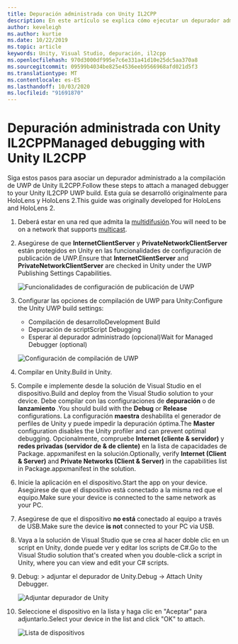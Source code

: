```yaml
---
title: Depuración administrada con Unity IL2CPP
description: En este artículo se explica cómo ejecutar un depurador administrado en el proyecto de IL2CPP para UWP de Unity.
author: keveleigh
ms.author: kurtie
ms.date: 10/22/2019
ms.topic: article
keywords: Unity, Visual Studio, depuración, il2cpp
ms.openlocfilehash: 970d3000df995e7c6e331a41d10e25dc5aa370a8
ms.sourcegitcommit: 09599b4034be825e4536eeb9566968afd021d5f3
ms.translationtype: MT
ms.contentlocale: es-ES
ms.lasthandoff: 10/03/2020
ms.locfileid: "91691870"
---
```

# <a name="managed-debugging-with-unity-il2cpp"></a><span data-ttu-id="000af-104">Depuración administrada con Unity IL2CPP</span><span class="sxs-lookup"><span data-stu-id="000af-104">Managed debugging with Unity IL2CPP</span></span>

<span data-ttu-id="000af-105">Siga estos pasos para asociar un depurador administrado a la compilación de UWP de Unity IL2CPP.</span><span class="sxs-lookup"><span data-stu-id="000af-105">Follow these steps to attach a managed debugger to your Unity IL2CPP UWP build.</span></span> <span data-ttu-id="000af-106">Esta guía se desarrolló originalmente para HoloLens y HoloLens 2.</span><span class="sxs-lookup"><span data-stu-id="000af-106">This guide was originally developed for HoloLens and HoloLens 2.</span></span>

1. <span data-ttu-id="000af-107">Deberá estar en una red que admita la [multidifusión](https://en.wikipedia.org/wiki/Multicast).</span><span class="sxs-lookup"><span data-stu-id="000af-107">You will need to be on a network that supports [multicast](https://en.wikipedia.org/wiki/Multicast).</span></span>
1. <span data-ttu-id="000af-108">Asegúrese de que **InternetClientServer** y **PrivateNetworkClientServer** están protegidos en Unity en las funcionalidades de configuración de publicación de UWP.</span><span class="sxs-lookup"><span data-stu-id="000af-108">Ensure that **InternetClientServer** and **PrivateNetworkClientServer** are checked in Unity under the UWP Publishing Settings Capabilities.</span></span>

    ![Funcionalidades de configuración de publicación de UWP](images/il2cpp-debugging-capabilities.png)

1. <span data-ttu-id="000af-110">Configurar las opciones de compilación de UWP para Unity:</span><span class="sxs-lookup"><span data-stu-id="000af-110">Configure the Unity UWP build settings:</span></span>
    - <span data-ttu-id="000af-111">Compilación de desarrollo</span><span class="sxs-lookup"><span data-stu-id="000af-111">Development Build</span></span>
    - <span data-ttu-id="000af-112">Depuración de script</span><span class="sxs-lookup"><span data-stu-id="000af-112">Script Debugging</span></span>
    - <span data-ttu-id="000af-113">Esperar al depurador administrado (opcional)</span><span class="sxs-lookup"><span data-stu-id="000af-113">Wait for Managed Debugger (optional)</span></span>

    ![Configuración de compilación de UWP](images/il2cpp-debugging-build.png)

1. <span data-ttu-id="000af-115">Compilar en Unity.</span><span class="sxs-lookup"><span data-stu-id="000af-115">Build in Unity.</span></span>
1. <span data-ttu-id="000af-116">Compile e implemente desde la solución de Visual Studio en el dispositivo.</span><span class="sxs-lookup"><span data-stu-id="000af-116">Build and deploy from the Visual Studio solution to your device.</span></span> <span data-ttu-id="000af-117">Debe compilar con las configuraciones de **depuración** o de **lanzamiento** .</span><span class="sxs-lookup"><span data-stu-id="000af-117">You should build with the **Debug** or **Release** configurations.</span></span> <span data-ttu-id="000af-118">La configuración **maestra** deshabilita el generador de perfiles de Unity y puede impedir la depuración óptima.</span><span class="sxs-lookup"><span data-stu-id="000af-118">The **Master** configuration disables the Unity profiler and can prevent optimal debugging.</span></span> <span data-ttu-id="000af-119">Opcionalmente, compruebe **Internet (cliente & servidor)** y **redes privadas (servidor de & de cliente)** en la lista de capacidades de Package. appxmanifest en la solución.</span><span class="sxs-lookup"><span data-stu-id="000af-119">Optionally, verify **Internet (Client & Server)** and **Private Networks (Client & Server)** in the capabilities list in Package.appxmanifest in the solution.</span></span>
1. <span data-ttu-id="000af-120">Inicie la aplicación en el dispositivo.</span><span class="sxs-lookup"><span data-stu-id="000af-120">Start the app on your device.</span></span> <span data-ttu-id="000af-121">Asegúrese de que el dispositivo está conectado a la misma red que el equipo.</span><span class="sxs-lookup"><span data-stu-id="000af-121">Make sure your device is connected to the same network as your PC.</span></span>
1. <span data-ttu-id="000af-122">Asegúrese de que el dispositivo **no está** conectado al equipo a través de USB.</span><span class="sxs-lookup"><span data-stu-id="000af-122">Make sure the device **is not** connected to your PC via USB.</span></span>
1. <span data-ttu-id="000af-123">Vaya a la solución de Visual Studio que se crea al hacer doble clic en un script en Unity, donde puede ver y editar los scripts de C#.</span><span class="sxs-lookup"><span data-stu-id="000af-123">Go to the Visual Studio solution that's created when you double-click a script in Unity, where you can view and edit your C# scripts.</span></span>
1. <span data-ttu-id="000af-124">Debug: > adjuntar el depurador de Unity.</span><span class="sxs-lookup"><span data-stu-id="000af-124">Debug -> Attach Unity Debugger.</span></span>

    ![Adjuntar depurador de Unity](images/il2cpp-debugging-attach.png)

1. <span data-ttu-id="000af-126">Seleccione el dispositivo en la lista y haga clic en "Aceptar" para adjuntarlo.</span><span class="sxs-lookup"><span data-stu-id="000af-126">Select your device in the list and click "OK" to attach.</span></span>

    ![Lista de dispositivos](images/il2cpp-debugging-machines.png)
